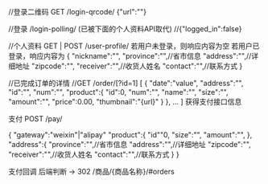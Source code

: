 //登录二维码
GET /login-qrcode/
{"url":""}

//登录 /login-polling/ (已被下面的个人资料API取代)
//{"logged_in":false}

//个人资料
GET | POST /user-profile/
若用户未登录，则响应内容为空
若用户已登录，响应内容为
{
	"nickname":"",
	"province":"",//省市信息
	"address":"",//详细地址
	"zipcode":"",
	"receiver":"",//收货人姓名
	"contact":"",//联系方式
}

//已完成订单的详情
//GET /order/[?id=1]
[
	{
		"date":"value",
		"address":"",
		"id":"",
		"num":"",
		"product":{
			"id":0,
			"num":"",
			"name":"",
			"size":"",
			"amount":"",
			"price":0.00,
			"thumbnail":"{url}"
		}
	},
	...
]
获得支付接口信息


支付
POST /pay/

{
	"gateway":"weixin"|"alipay"
	"product":{
		"id""0,
		"size":"",
		"amount":"",
	},
	"address":{
		"province":"",//省市信息
		"address":"",//详细地址
		"zipcode":"",
		"receiver":"",//收货人姓名
		"contact":"",//联系方式
	}
}

支付回调 后端判断 -> 302
/商品/{商品名称}/#orders
